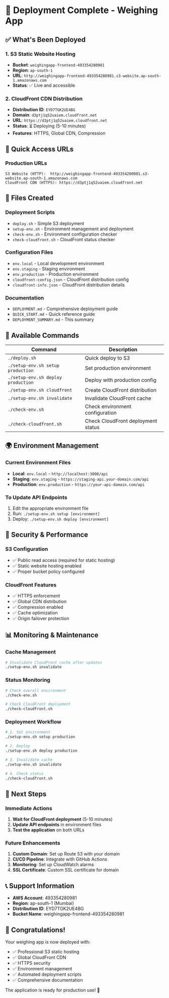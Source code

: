 # 🎉 Deployment Complete - Weighing App

## ✅ What's Been Deployed

### 1. S3 Static Website Hosting
- **Bucket**: `weighingapp-frontend-493354280981`
- **Region**: `ap-south-1`
- **URL**: `http://weighingapp-frontend-493354280981.s3-website.ap-south-1.amazonaws.com`
- **Status**: ✅ Live and accessible

### 2. CloudFront CDN Distribution
- **Distribution ID**: `EYD7TGK2UE4BG`
- **Domain**: `d3ptj1q52uaiem.cloudfront.net`
- **URL**: `https://d3ptj1q52uaiem.cloudfront.net`
- **Status**: ⏳ Deploying (5-10 minutes)
- **Features**: HTTPS, Global CDN, Compression

## 🚀 Quick Access URLs

### Production URLs
```
S3 Website (HTTP):  http://weighingapp-frontend-493354280981.s3-website.ap-south-1.amazonaws.com
CloudFront CDN (HTTPS): https://d3ptj1q52uaiem.cloudfront.net
```

## 📁 Files Created

### Deployment Scripts
- `deploy.sh` - Simple S3 deployment
- `setup-env.sh` - Environment management and deployment
- `check-env.sh` - Environment configuration checker
- `check-cloudfront.sh` - CloudFront status checker

### Configuration Files
- `env.local` - Local development environment
- `env.staging` - Staging environment
- `env.production` - Production environment
- `cloudfront-config.json` - CloudFront distribution config
- `cloudfront-info.json` - CloudFront distribution details

### Documentation
- `DEPLOYMENT.md` - Comprehensive deployment guide
- `QUICK_START.md` - Quick reference guide
- `DEPLOYMENT_SUMMARY.md` - This summary

## 🔧 Available Commands

| Command | Description |
|---------|-------------|
| `./deploy.sh` | Quick deploy to S3 |
| `./setup-env.sh setup production` | Set production environment |
| `./setup-env.sh deploy production` | Deploy with production config |
| `./setup-env.sh cloudfront` | Create CloudFront distribution |
| `./setup-env.sh invalidate` | Invalidate CloudFront cache |
| `./check-env.sh` | Check environment configuration |
| `./check-cloudfront.sh` | Check CloudFront deployment status |

## 🌍 Environment Management

### Current Environment Files
- **Local**: `env.local` - `http://localhost:3000/api`
- **Staging**: `env.staging` - `https://staging-api.your-domain.com/api`
- **Production**: `env.production` - `https://your-api-domain.com/api`

### To Update API Endpoints
1. Edit the appropriate environment file
2. Run: `./setup-env.sh setup [environment]`
3. Deploy: `./setup-env.sh deploy [environment]`

## 🔐 Security & Performance

### S3 Configuration
- ✅ Public read access (required for static hosting)
- ✅ Static website hosting enabled
- ✅ Proper bucket policy configured

### CloudFront Features
- ✅ HTTPS enforcement
- ✅ Global CDN distribution
- ✅ Compression enabled
- ✅ Cache optimization
- ✅ Origin failover protection

## 📊 Monitoring & Maintenance

### Cache Management
```bash
# Invalidate CloudFront cache after updates
./setup-env.sh invalidate
```

### Status Monitoring
```bash
# Check overall environment
./check-env.sh

# Check CloudFront deployment
./check-cloudfront.sh
```

### Deployment Workflow
```bash
# 1. Set environment
./setup-env.sh setup production

# 2. Deploy
./setup-env.sh deploy production

# 3. Invalidate cache
./setup-env.sh invalidate

# 4. Check status
./check-cloudfront.sh
```

## 🎯 Next Steps

### Immediate Actions
1. **Wait for CloudFront deployment** (5-10 minutes)
2. **Update API endpoints** in environment files
3. **Test the application** on both URLs

### Future Enhancements
1. **Custom Domain**: Set up Route 53 with your domain
2. **CI/CD Pipeline**: Integrate with GitHub Actions
3. **Monitoring**: Set up CloudWatch alarms
4. **SSL Certificate**: Custom SSL certificate for domain

## 📞 Support Information

- **AWS Account**: 493354280981
- **Region**: ap-south-1 (Mumbai)
- **Distribution ID**: EYD7TGK2UE4BG
- **Bucket Name**: weighingapp-frontend-493354280981

## 🎊 Congratulations!

Your weighing app is now deployed with:
- ✅ Professional S3 static hosting
- ✅ Global CloudFront CDN
- ✅ HTTPS security
- ✅ Environment management
- ✅ Automated deployment scripts
- ✅ Comprehensive documentation

The application is ready for production use! 🚀
